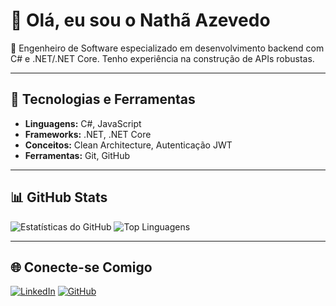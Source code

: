 # 👋 Olá, eu sou o Nathã Azevedo

🎯 Engenheiro de Software especializado em desenvolvimento backend com C# e .NET/.NET Core. Tenho experiência na construção de APIs robustas.

---

## 🚀 Tecnologias e Ferramentas

- **Linguagens:** C#, JavaScript
- **Frameworks:** .NET, .NET Core
- **Conceitos:** Clean Architecture, Autenticação JWT
- **Ferramentas:** Git, GitHub

---

## 📊 GitHub Stats

![Estatísticas do GitHub](https://github-readme-stats.vercel.app/api?username=nathaazevedo&show_icons=true&theme=default)
![Top Linguagens](https://github-readme-stats.vercel.app/api/top-langs/?username=nathaazevedo&layout=compact&theme=default)

---

## 🌐 Conecte-se Comigo

[![LinkedIn](https://img.shields.io/badge/-LinkedIn-0A66C2?style=flat&logo=linkedin&logoColor=white)](https://www.linkedin.com/in/nathaazevedo/)
[![GitHub](https://img.shields.io/badge/-GitHub-181717?style=flat&logo=github&logoColor=white)](https://github.com/nathaazevedo)
